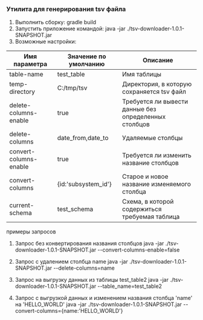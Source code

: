 ### Утилита для генерирования tsv файла

1. Выполнить сборку: gradle build
2. Запустить приложение командой: java -jar ./tsv-downloader-1.0.1-SNAPSHOT.jar
3. Возможные настройки:

| Имя параметра | Значение по умолчанию | Описание |
| --- | --- | --- |
| table-name | test_table | Имя таблицы |
| temp-directory | C:/tmp/tsv | Директория, в которую сохраняется tsv файл |
| delete-columns-enable | true | Требуется ли вывести данные без определенных столбцов |
| delete-columns | date_from,date_to | Удаляемые столбцы |
| convert-columns-enable | true | Требуется ли изменить название столбцов |
| convert-columns | {id:'subsystem_id'} | Старое и новое название изменяемого столбца |
| current-schema | test_schema | Схема, в которой содержиться требуемая таблица |

примеры запросов

1. Запрос без конвертирования названия столбцов
   java -jar ./tsv-downloader-1.0.1-SNAPSHOT.jar --convert-columns-enable=false

2. Запрос с удалением столбца name
   java -jar ./tsv-downloader-1.0.1-SNAPSHOT.jar --delete-columns=name
   
3. Запрос на выгрузку данных из таблицы test_table2
   java -jar ./tsv-downloader-1.0.1-SNAPSHOT.jar --table_name=test_table2

4. Запрос с выгрузкой данных и изменением названия столбца 'name' на 'HELLO_WORLD'
   java -jar ./tsv-downloader-1.0.1-SNAPSHOT.jar --convert-columns={name:'HELLO_WORLD'}
